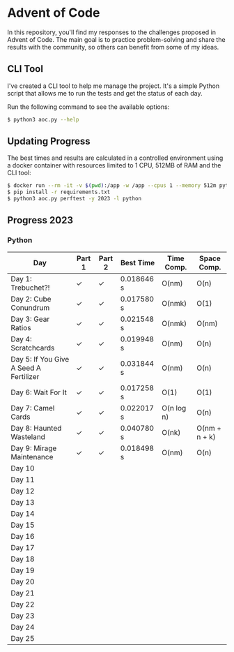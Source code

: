 # Advent of Code

In this repository, you'll find my responses to the challenges proposed in Advent of Code. The main goal is to practice problem-solving and share the results with the community, so others can benefit from some of my ideas.

## CLI Tool

I've created a CLI tool to help me manage the project. It's a simple Python script that allows me to run the tests and get the status of each day.

Run the following command to see the available options:

```bash
$ python3 aoc.py --help
```

## Updating Progress

The best times and results are calculated in a controlled environment using a docker container with resources limited to 1 CPU, 512MB of RAM and the CLI tool:

```bash
$ docker run --rm -it -v $(pwd):/app -w /app --cpus 1 --memory 512m python:3.12 bash
$ pip install -r requirements.txt
$ python3 aoc.py perftest -y 2023 -l python
```

## Progress 2023

### Python

| Day                                    | Part 1 | Part 2 |  Best Time | Time Comp. | Space Comp.   |
|----------------------------------------|--------|--------|------------|------------|---------------|
| Day 1: Trebuchet?!                     |   ✓    |   ✓    | 0.018646 s | O(nm)      | O(n)          |
| Day 2: Cube Conundrum                  |   ✓    |   ✓    | 0.017580 s | O(nmk)     | O(1)          |
| Day 3: Gear Ratios                     |   ✓    |   ✓    | 0.021548 s | O(nmk)     | O(nm)         |
| Day 4: Scratchcards                    |   ✓    |   ✓    | 0.019948 s | O(nm)      | O(n)          |
| Day 5: If You Give A Seed A Fertilizer |   ✓    |   ✓    | 0.031844 s | O(nm)      | O(n)          |
| Day 6: Wait For It                     |   ✓    |   ✓    | 0.017258 s | O(1)       | O(1)          |
| Day 7: Camel Cards                     |   ✓    |   ✓    | 0.022017 s | O(n log n) | O(n)          |
| Day 8: Haunted Wasteland               |   ✓    |   ✓    | 0.040780 s | O(nk)      | O(nm + n + k) |
| Day 9: Mirage Maintenance              |   ✓    |   ✓    | 0.018498 s | O(nm)      | O(n)          |
| Day 10                                 |        |        |            |            |               |
| Day 11                                 |        |        |            |            |               |
| Day 12                                 |        |        |            |            |               |
| Day 13                                 |        |        |            |            |               |
| Day 14                                 |        |        |            |            |               |
| Day 15                                 |        |        |            |            |               |
| Day 16                                 |        |        |            |            |               |
| Day 17                                 |        |        |            |            |               |
| Day 18                                 |        |        |            |            |               |
| Day 19                                 |        |        |            |            |               |
| Day 20                                 |        |        |            |            |               |
| Day 21                                 |        |        |            |            |               |
| Day 22                                 |        |        |            |            |               |
| Day 23                                 |        |        |            |            |               |
| Day 24                                 |        |        |            |            |               |
| Day 25                                 |        |        |            |            |               |